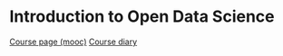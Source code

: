 Introduction to Open Data Science
================

[Course page (mooc)](https://mooc.helsinki.fi/course/view.php?id=158#section-0)
[Course diary](https://pioks.github.io/IODS-project/)
